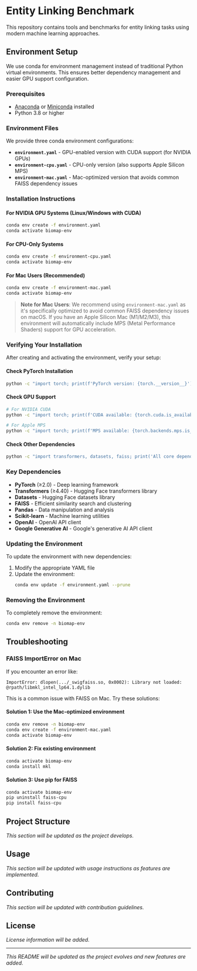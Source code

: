 # Entity Linking Benchmark

This repository contains tools and benchmarks for entity linking tasks using modern machine learning approaches.

## Environment Setup

We use conda for environment management instead of traditional Python virtual environments. This ensures better dependency management and easier GPU support configuration.

### Prerequisites

- [Anaconda](https://www.anaconda.com/products/distribution) or [Miniconda](https://docs.conda.io/en/latest/miniconda.html) installed
- Python 3.8 or higher

### Environment Files

We provide three conda environment configurations:

- **`environment.yaml`** - GPU-enabled version with CUDA support (for NVIDIA GPUs)
- **`environment-cpu.yaml`** - CPU-only version (also supports Apple Silicon MPS)
- **`environment-mac.yaml`** - Mac-optimized version that avoids common FAISS dependency issues

### Installation Instructions

#### For NVIDIA GPU Systems (Linux/Windows with CUDA)
```bash
conda env create -f environment.yaml
conda activate biomap-env
```

#### For CPU-Only Systems
```bash
conda env create -f environment-cpu.yaml
conda activate biomap-env
```

#### For Mac Users (Recommended)
```bash
conda env create -f environment-mac.yaml
conda activate biomap-env
```

> **Note for Mac Users**: We recommend using `environment-mac.yaml` as it's specifically optimized to avoid common FAISS dependency issues on macOS. If you have an Apple Silicon Mac (M1/M2/M3), this environment will automatically include MPS (Metal Performance Shaders) support for GPU acceleration.

### Verifying Your Installation

After creating and activating the environment, verify your setup:

#### Check PyTorch Installation
```bash
python -c "import torch; print(f'PyTorch version: {torch.__version__}')"
```

#### Check GPU Support
```bash
# For NVIDIA CUDA
python -c "import torch; print(f'CUDA available: {torch.cuda.is_available()}')"

# For Apple MPS
python -c "import torch; print(f'MPS available: {torch.backends.mps.is_available()}')"
```

#### Check Other Dependencies
```bash
python -c "import transformers, datasets, faiss; print('All core dependencies loaded successfully')"
```

### Key Dependencies

- **PyTorch** (≥2.0) - Deep learning framework
- **Transformers** (≥4.40) - Hugging Face transformers library
- **Datasets** - Hugging Face datasets library
- **FAISS** - Efficient similarity search and clustering
- **Pandas** - Data manipulation and analysis
- **Scikit-learn** - Machine learning utilities
- **OpenAI** - OpenAI API client
- **Google Generative AI** - Google's generative AI API client

### Updating the Environment

To update the environment with new dependencies:

1. Modify the appropriate YAML file
2. Update the environment:
   ```bash
   conda env update -f environment.yaml --prune
   ```

### Removing the Environment

To completely remove the environment:
```bash
conda env remove -n biomap-env
```

## Troubleshooting

### FAISS ImportError on Mac

If you encounter an error like:
```
ImportError: dlopen(.../_swigfaiss.so, 0x0002): Library not loaded: @rpath/libmkl_intel_lp64.1.dylib
```

This is a common issue with FAISS on Mac. Try these solutions:

#### Solution 1: Use the Mac-optimized environment
```bash
conda env remove -n biomap-env
conda env create -f environment-mac.yaml
conda activate biomap-env
```

#### Solution 2: Fix existing environment
```bash
conda activate biomap-env
conda install mkl
```

#### Solution 3: Use pip for FAISS
```bash
conda activate biomap-env
pip uninstall faiss-cpu
pip install faiss-cpu
```

## Project Structure

*This section will be updated as the project develops.*

## Usage

*This section will be updated with usage instructions as features are implemented.*

## Contributing

*This section will be updated with contribution guidelines.*

## License

*License information will be added.*

---

*This README will be updated as the project evolves and new features are added.* 